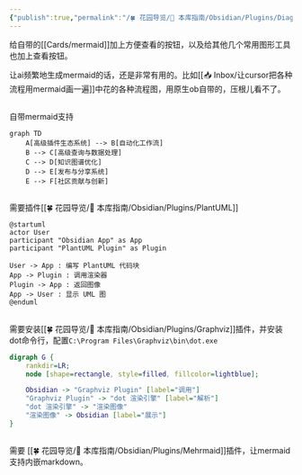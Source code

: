 ```yaml
---
{"publish":true,"permalink":"/🍀 花园导览/🧰 本库指南/Obsidian/Plugins/Diagram Zoom Drag.md","created":"2025-06-06","modified":"2025-07-10","published":"2025-07-10T21:07:12.098+08:00","tags":["obsidian插件"],"cssclasses":""}
---
```



给自带的[[Cards/mermaid]]加上方便查看的按钮，以及给其他几个常用图形工具也加上查看按钮。

让ai频繁地生成mermaid的话，还是非常有用的。比如[[📥 Inbox/让cursor把各种流程用mermaid画一遍]]中花的各种流程图，用原生ob自带的，压根儿看不了。

##

自带mermaid支持

```mermaid
graph TD
    A[高级插件生态系统] --> B[自动化工作流]
    B --> C[高级查询与数据处理]
    C --> D[知识图谱优化]
    D --> E[发布与分享系统]
    E --> F[社区贡献与创新]
```

##

需要插件[[🍀 花园导览/🧰 本库指南/Obsidian/Plugins/PlantUML]]

```plantuml
@startuml
actor User
participant "Obsidian App" as App
participant "PlantUML Plugin" as Plugin

User -> App : 编写 PlantUML 代码块
App -> Plugin : 调用渲染器
Plugin -> App : 返回图像
App -> User : 显示 UML 图
@enduml
```

##

需要安装[[🍀 花园导览/🧰 本库指南/Obsidian/Plugins/Graphviz]]插件，并安装dot命令行，配置`C:\Program Files\Graphviz\bin\dot.exe`

```dot
digraph G {
    rankdir=LR;
    node [shape=rectangle, style=filled, fillcolor=lightblue];

    Obsidian -> "Graphviz Plugin" [label="调用"]
    "Graphviz Plugin" -> "dot 渲染引擎" [label="解析"]
    "dot 渲染引擎" -> "渲染图像"
    "渲染图像" -> Obsidian [label="展示"]
}
```

##

需要 [[🍀 花园导览/🧰 本库指南/Obsidian/Plugins/Mehrmaid]]插件，让mermaid支持内嵌markdown。
